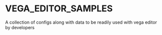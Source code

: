 # VEGA_EDITOR_SAMPLES
A collection of configs along with data to be readily used with vega editor by developers
